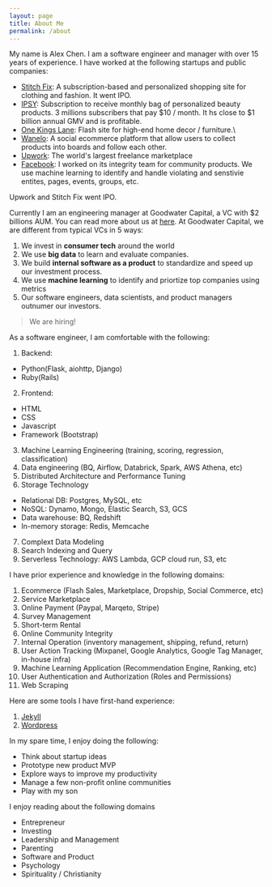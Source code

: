 ```yaml
---
layout: page
title: About Me
permalink: /about
---
```



My name is Alex Chen. I am a software engineer and manager with over 15 years of experience. I have worked at the following startups and public companies:
  - [Stitch Fix](https://www.stitchfix.com/): A subscription-based and personalized shopping site for clothing and fashion. It went IPO.
  - [IPSY](https://www.ipsy.com/): Subscription to receive monthly bag of personalized beauty products. 3 millions subscribers that pay $10 / month. It hs close to $1 billion annual GMV and is profitable.
  - [One Kings Lane](https://www.onekingslane.com/): Flash site for high-end home decor / furniture.\
  - [Wanelo](https://wanelo.com/): A social ecommerce platform that allow users to collect products into boards and follow each other. 
  - [Upwork](https://www.upwork.com/): The world's largest freelance marketplace
  - [Facebook](https://www.facebook.com/): I worked on its integrity team for community products. We use machine learning to identify and handle violating and senstivie entites, pages, events, groups, etc. 

Upwork and Stitch Fix went IPO. 

Currently I am an engineering manager at Goodwater Capital, a VC with $2 billions AUM. You can read more about us at [here](https://www.goodwatercap.com/about/). At Goodwater Capital, we are different from typical VCs in 5 ways: 
1. We invest in **consumer tech** around the world
1. We use **big data** to learn and evaluate companies.
2. We build **internal software as a product** to standardize and speed up our investment process. 
3. We use **machine learning** to identify and priortize top companies using metrics
4. Our software engineers, data scientists, and product managers outnumer our investors.

> We are hiring!

As a software engineer, I am comfortable with the following: 
1. Backend: 
  - Python(Flask, aiohttp, Django)
  - Ruby(Rails)  
2. Frontend: 
  - HTML
  - CSS
  - Javascript
  - Framework (Bootstrap)
3. Machine Learning Engineering (training, scoring, regression, classification)
4. Data engineering (BQ, Airflow, Databrick, Spark, AWS Athena, etc)
5. Distributed Architecture and Performance Tuning
6. Storage Technology
  - Relational DB: Postgres, MySQL, etc
  - NoSQL: Dynamo, Mongo, Elastic Search, S3, GCS
  - Data warehouse: BQ, Redshift
  - In-memory storage: Redis, Memcache 
7. Complext Data Modeling
8. Search Indexing and Query
9. Serverless Technology: AWS Lambda, GCP cloud run, S3, etc

I have prior experience and knowledge in the following domains: 
1. Ecommerce (Flash Sales, Marketplace, Dropship, Social Commerce, etc)
2. Service Marketplace
3. Online Payment (Paypal, Marqeto, Stripe)
3. Survey Management
4. Short-term Rental 
5. Online Community Integrity
6. Internal Operation (inventory management, shipping, refund, return)
7. User Action Tracking (Mixpanel, Google Analytics, Google Tag Manager, in-house infra)
8. Machine Learning Application (Recommendation Engine, Ranking, etc)
9. User Authentication and Authorization (Roles and Permissions)
10. Web Scraping

Here are some tools I have first-hand experience: 
1. [Jekyll](https://jekyllrb.com/)
2. [Wordpress](https://wordpress.org/)

In my spare time, I enjoy doing the following:
  - Think about startup ideas
  - Prototype new product MVP
  - Explore ways to improve my productivity
  - Manage a few non-profit online communities
  - Play with my son

I enjoy reading about the following domains
  - Entrepreneur
  - Investing
  - Leadership and Management
  - Parenting
  - Software and Product
  - Psychology  
  - Spirituality / Christianity